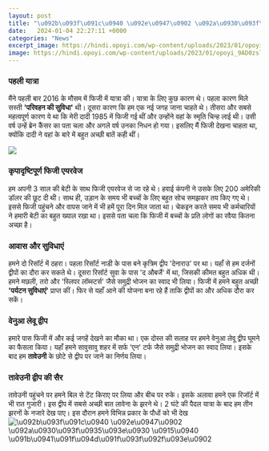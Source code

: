 ```yaml
---
layout: post
title: "\u092b\u093f\u091c\u0940 \u092e\u0947\u0902 \u092a\u0930\u093f\u0935\u093e\u0930 \u0915\u0940 \u091b\u0941\u091f\u094d\u091f\u093f\u092f\u093e\u0902"
date:   2024-01-04 22:27:11 +0000
categories: "News"
excerpt_image: https://hindi.opoyi.com/wp-content/uploads/2023/01/opoyi_9AD0zsl5w.jpg
image: https://hindi.opoyi.com/wp-content/uploads/2023/01/opoyi_9AD0zsl5w.jpg
---
```


### पहली यात्रा
मैंने पहली बार 2016 के मौसम में फिजी में यात्रा की। यात्रा के लिए कुछ कारण थे। पहला कारण मिले सस्ती **'परिवहन की सुविधा'** थी। दूसरा कारण कि हम एक नई जगह जाना चाहते थे। तीसरा और सबसे महत्वपूर्ण कारण ये था कि मेरी दादी 1985 में फिजी गई थीं और उन्होंने वहां के स्मृति चिन्ह लाई थी। उसी वर्ष उन्हें ब्रेन कैंसर का पता चला और अगले वर्ष उनका निधन हो गया। इसलिए मैं फिजी देखना चाहता था, क्योंकि दादी ने वहां के बारे में बहुत अच्छी बातें कही थीं।

![](https://hindi.opoyi.com/wp-content/uploads/2023/01/opoyi_pCb8QWp6w.jpg)
### कृपादृष्टिपूर्ण फिजी एयरवेज
हम अपनी 3 साल की बेटी के साथ फिजी एयरवेज से जा रहे थे। हवाई कंपनी ने उसके लिए 200 अमेरिकी डॉलर की छूट दी थी। साथ ही, उड़ान के समय भी बच्चों के लिए बहुत सोच समझकर तय किए गए थे। इससे फिजी पहुंचने और वापस जाने में भी हमें पूरा दिन मिल जाता था। चेकइन करते समय भी कर्मचारियों ने हमारी बेटी का बहुत ख्याल रखा था। इससे पता चला कि फिजी में बच्चों के प्रति लोगों का रवैया कितना अच्छा है।
### आवास और सुविधाएं
हमने दो रिसॉर्ट में ठहरा। पहला रिसॉर्ट नाडी के पास बने कृत्रिम द्वीप 'देनाराउ' पर था। यहाँ से हम दर्जनों द्वीपों का दौरा कर सकते थे। दूसरा रिसॉर्ट सुवा के पास 'द औबर्जे' में था, जिसकी कीमत बहुत अधिक थी। हमने मछली, तरो और 'स्लिपर लॉब्स्टर्स' जैसे समुद्री भोजन का स्वाद भी लिया। 
फिजी में हमने बहुत अच्छी **'पर्यटन सुविधाएं'** प्राप्त कीं। फिर से यहाँ आने की योजना बना रहे हैं ताकि द्वीपों का और अधिक दौरा कर सकें।
### वेनुआ लेवू द्वीप 
हमारे पास फिजी में और कई जगहें देखने का मौका था। एक दोस्त की सलाह पर हमने वेनुआ लेवू द्वीप घूमने का फैसला किया। यहाँ हमने सावुसावु शहर में सर्फ 'एन' टर्फ जैसे समुद्री भोजन का स्वाद लिया। इसके बाद हम **तावेउनी** के छोटे से द्वीप पर जाने का निर्णय लिया।
### तावेउनी द्वीप की सैर
तावेउनी पहुंचने पर हमने बिल से टेंट किराए पर लिया और बीच पर रुके। इसके अलावा हमने एक रिजॉर्ट में भी रात गुजारी। इस द्वीप में सबसे अच्छी बात लावेना के झरने थे। 2 घंटे की पैदल यात्रा के बाद हम तीन झरनों के नजारे देख पाए। इस दौरान हमने विभिन्न प्रकार के पौधों को भी देख
![\u092b\u093f\u091c\u0940 \u092e\u0947\u0902 \u092a\u0930\u093f\u0935\u093e\u0930 \u0915\u0940 \u091b\u0941\u091f\u094d\u091f\u093f\u092f\u093e\u0902](https://hindi.opoyi.com/wp-content/uploads/2023/01/opoyi_9AD0zsl5w.jpg)